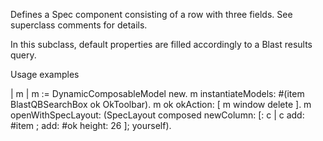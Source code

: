 Defines a Spec component consisting of a row with three fields. See superclass comments for details.

In this subclass, default properties are filled accordingly to a Blast results query.

Usage examples

| m |
m := DynamicComposableModel new.
m instantiateModels: #(item BlastQBSearchBox  ok OkToolbar).
m ok okAction: [ m window delete ].
m openWithSpecLayout: (SpecLayout composed
	newColumn: [: c | 
		c add: #item ;
			add: #ok height: 26 ];
	yourself).